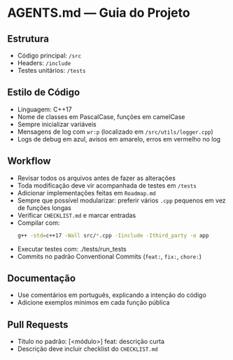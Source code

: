 # AGENTS.md — Guia do Projeto

## Estrutura
- Código principal: `/src`
- Headers: `/include`
- Testes unitários: `/tests`

## Estilo de Código
- Linguagem: C++17
- Nome de classes em PascalCase, funções em camelCase
- Sempre inicializar variáveis
- Mensagens de log com `wr:p` (localizado em `/src/utils/logger.cpp`)
- Logs de debug em azul, avisos em amarelo, erros em vermelho no log

## Workflow
- Revisar todos os arquivos antes de fazer as alterações
- Toda modificação deve vir acompanhada de testes em `/tests`
- Adicionar implementações feitas em `Roadmap.md`
- Sempre que possível modularizar: preferir vários `.cpp` pequenos em vez de funções longas
- Verificar `CHECKLIST.md` e marcar entradas
- Compilar com:
  ```sh
  g++ -std=c++17 -Wall src/*.cpp -Iinclude -Ithird_party -o app
  ```
- Executar testes com: ./tests/run_tests
- Commits no padrão Conventional Commits (`feat:`, `fix:`, `chore:`)

## Documentação
- Use comentários em português, explicando a intenção do código
- Adicione exemplos mínimos em cada função pública

## Pull Requests
- Título no padrão: [<módulo>] feat: descrição curta
- Descrição deve incluir checklist do `CHECKLIST.md`
